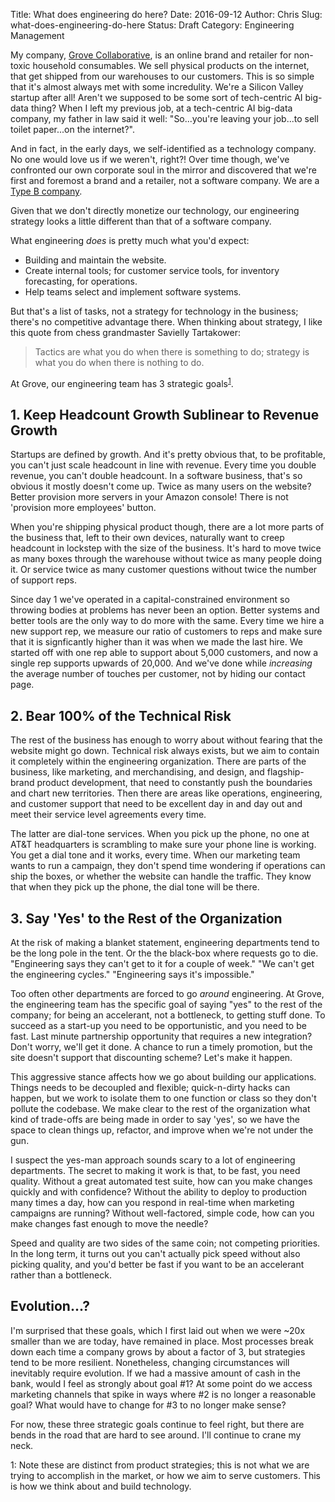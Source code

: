 Title: What does engineering do here?
Date: 2016-09-12
Author: Chris
Slug: what-does-engineering-do-here
Status: Draft
Category: Engineering Management

My company, [Grove Collaborative](https://www.grove.co), is an online
brand and retailer for non-toxic household consumables. We sell
physical products on the internet, that get shipped from our
warehouses to our customers. This is so simple that it's almost always
met with some incredulity. We're a Silicon Valley startup after all!
Aren't we supposed to be some sort of tech-centric AI big-data thing?
When I left my previous job, at a tech-centric AI big-data company, my
father in law said it well: "So...you're leaving your job...to sell
toilet paper...on the internet?".

And in fact, in the early days, we self-identified as a technology
company. No one would love us if we weren't, right?! Over time though,
we've confronted our own corporate soul in the mirror and discovered
that we're first and foremost a brand and a retailer, not a software
company. We are a
[Type B company](http://blog.untrod.com/2016/06/software-at-companies-that-dont-sell-software.html).

Given that we don't directly monetize our technology, our engineering
strategy looks a little different than that of a software company.

What engineering *does* is pretty much what you'd expect:

- Building and maintain the website.
- Create internal tools; for customer service tools, for inventory
  forecasting, for operations.
- Help teams select and implement software systems.

But that's a list of tasks, not a strategy for technology in the
business; there's no competitive advantage there. When thinking about
strategy, I like this quote from chess grandmaster Savielly
Tartakower:

> Tactics are what you do when there is something to do; strategy is
> what you do when there is nothing to do.

At Grove, our engineering team has 3 strategic
goals<sup>[1](#footnote1)</sup>.

## 1. Keep Headcount Growth Sublinear to Revenue Growth

Startups are defined by growth. And it's pretty obvious that, to be
profitable, you can't just scale headcount in line with revenue. Every
time you double revenue, you can't double headcount. In a software
business, that's so obvious it mostly doesn't come up. Twice as many
users on the website? Better provision more servers in your Amazon
console! There is not 'provision more employees' button.

When you're shipping physical product though, there are a lot more
parts of the business that, left to their own devices, naturally want
to creep headcount in lockstep with the size of the business. It's
hard to move twice as many boxes through the warehouse without twice
as many people doing it. Or service twice as many customer questions
without twice the number of support reps.

Since day 1 we've operated in a capital-constrained environment so
throwing bodies at problems has never been an option. Better systems
and better tools are the only way to do more with the same. Every time
we hire a new support rep, we measure our ratio of customers to reps
and make sure that it is signficantly higher than it was when we made
the last hire. We started off with one rep able to support about 5,000
customers, and now a single rep supports upwards of 20,000. And we've
done while *increasing* the average number of touches per customer,
not by hiding our contact page.

## 2. Bear 100% of the Technical Risk

The rest of the business has enough to worry about without fearing
that the website might go down. Technical risk always exists, but we
aim to contain it completely within the engineering
organization. There are parts of the business, like marketing, and
merchandising, and design, and flagship-brand product development, that
need to constantly push the boundaries and chart new
territories. Then there are areas like operations, engineering, and
customer support that need to be excellent day in and day out and
meet their service level agreements every time.

The latter are dial-tone services. When you pick up the phone, no one
at AT&T headquarters is scrambling to make sure your phone line is
working. You get a dial tone and it works, every time. When our
marketing team wants to run a campaign, they don't spend time
wondering if operations can ship the boxes, or whether the website can
handle the traffic. They know that when they pick up the phone, the
dial tone will be there.

## 3. Say 'Yes' to the Rest of the Organization

At the risk of making a blanket statement, engineering departments
tend to be the long pole in the tent. Or the the black-box where
requests go to die. "Engineering says they can't get to it for a
couple of week." "We can't get the engineering cycles." "Engineering
says it's impossible."

Too often other departments are forced to go *around* engineering. At
Grove, the engineering team has the specific goal of saying "yes" to
the rest of the company; for being an accelerant, not a bottleneck, to
getting stuff done. To succeed as a start-up you need to be
opportunistic, and you need to be fast. Last minute partnership
opportunity that requires a new integration? Don't worry, we'll get it
done. A chance to run a timely promotion, but the site doesn't support
that discounting scheme? Let's make it happen.

This aggressive stance affects how we go about building our
applications. Things needs to be decoupled and flexible; quick-n-dirty
hacks can happen, but we work to isolate them to one function or class
so they don't pollute the codebase. We make clear to the rest of the
organization what kind of trade-offs are being made in order to say
'yes', so we have the space to clean things up, refactor, and improve
when we're not under the gun.

I suspect the yes-man approach sounds scary to a lot of engineering
departments. The secret to making it work is that, to be fast, you
need quality. Without a great automated test suite, how can you make
changes quickly and with confidence? Without the ability to deploy to
production many times a day, how can you respond in real-time when
marketing campaigns are running? Without well-factored, simple code,
how can you make changes fast enough to move the needle?

Speed and quality are two sides of the same coin; not competing
priorities. In the long term, it turns out you can't actually pick
speed without also picking quality, and you'd better be fast if you
want to be an accelerant rather than a bottleneck.

## Evolution...?

I'm surprised that these goals, which I first laid out when we were
~20x smaller than we are today, have remained in place. Most processes
break down each time a company grows by about a factor of 3, but
strategies tend to be more resilient. Nonetheless, changing
circumstances will inevitably require evolution. If we had a massive
amount of cash in the bank, would I feel as strongly about goal #1? At
some point do we access marketing channels that spike in ways where #2
is no longer a reasonable goal?  What would have to change for #3 to
no longer make sense?

For now, these three strategic goals continue to feel right, but there
are bends in the road that are hard to see around. I'll continue to
crane my neck.

<a name="footnote1">1</a>: Note these are distinct from product
strategies; this is not what we are trying to accomplish in the
market, or how we aim to serve customers. This is how we think about
and build technology.
